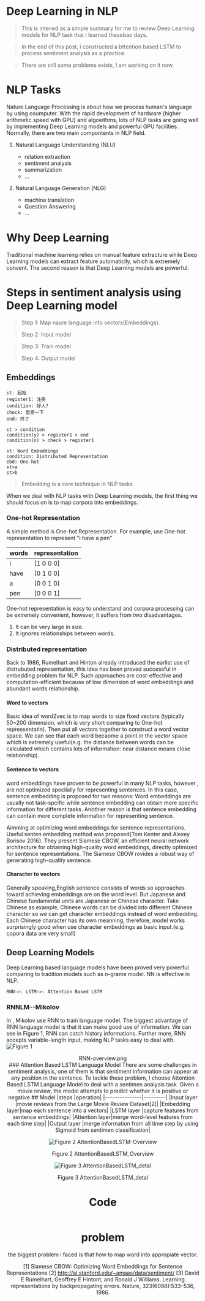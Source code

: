 
# Deep Learning in NLP

> This is intened as a simple summary for me to review Deep Learning models for NLP task that i learned thesebao days.

> In the end of this post, i constructed a bttention based LSTM to process sentiment analysis as a practice.

> There are still some problems exists, I am working on it now.

# NLP Tasks
Nature Language Processing is about how we process human's language by using coumputer. With the rapid development of hardware (higher arithmetic speed with GPU) and  algoeithms, lots of NLP tasks are going well by implementing Deep Learning models and powerful GPU facilities.
Normally, there are two main compontents in NLP field.

1. Natural Language Understanding (NLU)
	* relation extraction
	* sentiment analysis
	* summarization
	* ...


2. Natural Language Generation (NLG)
	* machine translation
	* Question Answering
	* ...

# Why Deep Learning

Traditional machine learning relies on manual feature extracture while Deep Learning models can extract feature automaticlly, which is extremely convent.
The second reason is that Deep Learning models are powerful.
# Steps in sentiment analysis using Deep Learning model
> Step 1: Map naure language into vectors(Embeddings).

> Step 2: Input model

> Step 3: Train model

> Step 4: Output model

## Embeddings
```flow
st: 起始
register1: 注册
condition: 好人?
check: 盘查一下
end: 终了

st > condition
condition(y) > register1 > end
condition(n) > check > register1
```
```flow
st: Word Embeddings
condition: Distributed Representation
ebd: One-hot
st>a
st>b
```
> Embedding is a core technique in NLP tasks.

When we deal with NLP tasks with Deep Learning models, the first thing we should focus on is to map corpora into embeddings.

### One-hot Representation

A simple method is One-hot Representation.
For example, use One-hot representation to represent "i have a pen"   

|words|representation|
|-----|--------------|
|i|     [1 0 0 0]|
|have|  [0 1 0 0]|
|a|     [0 0 1 0]|
|pen|   [0 0 0 1]|
One-hot representation is easy to understand and corpora processing can be extremely convenient, however, it suffers from two disadvantages.

1. It can be very large in size.
2. It ignores relationships between words.

### Distributed representation
Back to 1986, Rumelhart and Hinton already introduced the earlist use of distrubuted representation, this idea has been proved successful in embedding problem for NLP.
Such approaches are cost-effective and computation-efficient because of low dimension of word embeddings and abundant words relationship.
#### Word to vectors
Basic idea of word2vec is to map words to size fixed vectors (typically 50~200 dimension, which is very short comparing to One-hot repressentatin). Then put all vectors together to construct a word vector space. We can see that each word becaome a point in the vector space which is extremely useful(e.g. the distance between words can be calculated which contains lots of information: near distance means close relationship).





#### Sentence to vectors

word embeddings have proven to be powerful in many NLP tasks, however , are not optimized specilally for representing sentences. In this case, sentence embedding is proposed for two reasons: Word embeddings are usually not task-spcific while sentence embedding can obtain more specific information for different tasks. Anothier reason is that sentence embedding can contain more complete information for representing sentence.

Aimming at optimizing  word  embeddings  for sentence representations. Useful senten embedding method was proposed(Tom Kenter and Alexey Borisov 2016). They present Siamese CBOW, an efficient neural network architecture for obtaining high-quality word embeddings,  directly  optimized  for  sentence representations.
The Siamese CBOW rovides a robust way of generating high-quality sentence.

#### Character to vectors
Generally speaking,English sentence consists of words so approaches toward achieving embeddings are on the word level.
But Japanese and Chinese fundamental units are  Japanese or Chinese character.
Take Chinese as example, Chinese words can be divided into different Chinese character so we can get character embeddings instead of word embedding. Each Chinese character has its own meanning, therefore, model works surprisingly good when use character embeddings as basic input.(e.g. copora data are very small)



## Deep Learning Models
Deep Learning based language models have been proved very powerful  comparing to tradition models such as n-grame model.
NN is effective in NLP.
```sequence
RNN->: LSTM->: Attention Based LSTM
```
### RNNLM--Mikolov
In <Recurrent neural network based language model>, Mikolov use RNN to train language model. The biggest advantage of RNN language model is that it can make good use of information. We can see in Figure 1, RNN can catch history informations. Further more, RNN accepts variable-length input, making NLP tasks easy to deal with.
![Figure 1](../../graph/RNN-overview.png)
<center>RNN-overview.png<center/>
### Attention Based LSTM Language Model
There are some challenges in sentiment analysis, one of them is that sentiment information can appear at any position in the sentence. To tackle these problem, I choose Attention Based LSTM Language Model to deal with a sentimen analysis task.
Given a movie review, the model attempts to predict whether it is positive or negative
## Model
|steps          |operation|
|---------------|---------|
|Input layer    |movie reviews from the Large Movie Review Dataset[2]|
|Embedding layer|map each sentence into a vectors|
|LSTM layer     |capture features from sentence embeddings|
|Attention layer|merge word-level features from each time step|
|Output layer   |merge information from all time step by using Sigmoid from sentimen classification|

 ![Figure 2 AttentionBasedLSTM-Overview](../../graph/AttentionBasedLSTM-Overview.png)
<center> Figure 2 AttentionBasedLSTM_Overview <center>

![Figure 3 AttentionBasedLSTM_detal](../../graph/AttentionBasedLSTM_detal.png)
<center> Figure 3 AttentionBasedLSTM_detal <center>

# Code

```python

```
# problem
the biggest problem i faced is that how to map word into appropiate vector.

[1] Siamese CBOW: Optimizing Word Embeddings for Sentence Representations
[2] http://ai.stanford.edu/~amaas/data/sentiment/
[3] David E Rumelhart, Geoffrey E Hintont, and Ronald J Williams. Learning representations by backpropagating errors. Nature, 323(6088):533–536, 1986.

